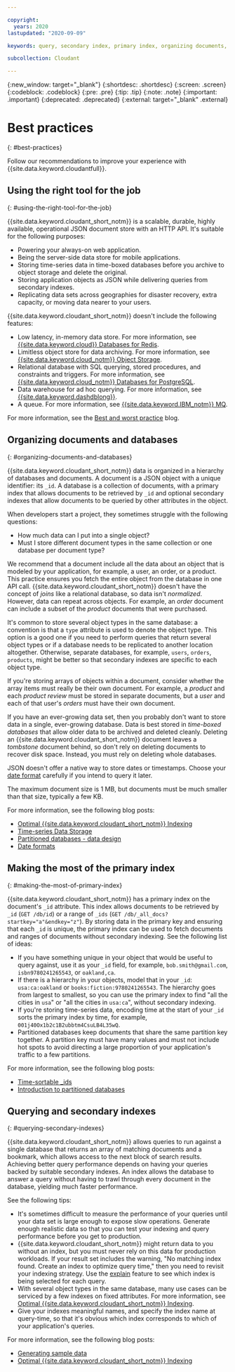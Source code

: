 ```yaml
---

copyright:
  years: 2020
lastupdated: "2020-09-09"

keywords: query, secondary index, primary index, organizing documents, organizing databases

subcollection: Cloudant

---
```


{:new_window: target="_blank"}
{:shortdesc: .shortdesc}
{:screen: .screen}
{:codeblock: .codeblock}
{:pre: .pre}
{:tip: .tip}
{:note: .note}
{:important: .important}
{:deprecated: .deprecated}
{:external: target="_blank" .external}

<!-- Acrolinx: 2020-03-13 -->

# Best practices
{: #best-practices}

Follow our recommendations to improve your experience with {{site.data.keyword.cloudantfull}}. 

## Using the right tool for the job
{: #using-the-right-tool-for-the-job}

{{site.data.keyword.cloudant_short_notm}} is a scalable, durable, highly available, operational JSON document store with an HTTP API. It's suitable for the following purposes:

- Powering your always-on web application.
- Being the server-side data store for mobile applications.
- Storing time-series data in time-boxed databases before you archive to object storage and delete the original.
- Storing application objects as JSON while delivering queries from secondary indexes.
- Replicating data sets across geographies for disaster recovery, extra capacity, or moving data nearer to your users.

{{site.data.keyword.cloudant_short_notm}} doesn't include the following features: 

- Low latency, in-memory data store. For more information, see [{{site.data.keyword.cloud}} Databases for Redis](https://www.ibm.com/uk-en/cloud/databases-for-redis).
- Limitless object store for data archiving. For more information, see [{{site.data.keyword.cloud_notm}} Object Storage](https://www.ibm.com/uk-en/cloud/object-storage).
- Relational database with SQL querying, stored procedures, and constraints and triggers. For more information, see [{{site.data.keyword.cloud_notm}} Databases for PostgreSQL](https://www.ibm.com/cloud/databases-for-postgresql).
- Data warehouse for ad hoc querying. For more information, see [{{site.data.keyword.dashdblong}}](https://www.ibm.com/products/db2-warehouse).
- A queue. For more information, see [{{site.data.keyword.IBM_notm}} MQ](https://www.ibm.com/uk-en/products/mq).

For more information, see the [Best and worst practice](https://blog.cloudant.com/2019/11/21/Best-and-Worst-Practices.html) blog.

## Organizing documents and databases
{: #organizing-documents-and-databases}

{{site.data.keyword.cloudant_short_notm}} data is organized in a hierarchy of databases and documents. A document is a JSON object with a unique identifier: its `_id`. A database is a collection of documents, with a primary index that allows documents to be retrieved by `_id` and optional secondary indexes that allow documents to be queried by other attributes in the object.

When developers start a project, they sometimes struggle with the following questions:

- How much data can I put into a single object?
- Must I store different document types in the same collection or one database per document type?

We recommend that a document include all the data about an object that is modeled by your application, for example, a user, an order, or a product. This practice ensures you fetch the entire object from the database in one API call. {{site.data.keyword.cloudant_short_notm}} doesn't have the concept of *joins* like a relational database, so data isn't *normalized*. However, data can repeat across objects. For example, an *order* document can include a subset of the *product* documents that were purchased.

It's common to store several object types in the same database: a convention is that a `type` attribute is used to denote the object type. This option is a good one if you need to perform queries that return several object types or if a database needs to be replicated to another location altogether. Otherwise, separate databases, for example, `users`, `orders`, `products`, might be better so that secondary indexes are specific to each object type.

If you're storing arrays of objects within a document, consider whether the array items must really be their own document. For example, a *product* and each *product review* must be stored in separate documents, but a *user* and each of that user's *orders* must have their own document.

If you have an ever-growing data set, then you probably don't want to store data in a single, ever-growing database. Data is best stored in *time-boxed databases* that allow older data to be archived and deleted cleanly. Deleting an {{site.data.keyword.cloudant_short_notm}} document leaves a *tombstone* document behind, so don't rely on deleting documents to recover disk space. Instead, you must rely on deleting whole databases.

JSON doesn't offer a native way to store dates or timestamps. Choose your [date format](https://blog.cloudant.com/2018/05/24/Date-formats.html) carefully if you intend to query it later.

The maximum document size is 1 MB, but documents must be much smaller than that size, typically a few KB.

For more information, see the following blog posts:

- [Optimal {{site.data.keyword.cloudant_short_notm}} Indexing](https://blog.cloudant.com/2019/05/10/Optimal-Cloudant-Indexing.html)
- [Time-series Data Storage](https://blog.cloudant.com/2019/04/08/Time-series-data-storage.html)
- [Partitioned databases - data design](https://blog.cloudant.com/2019/03/05/Partition-Databases-Data-Design.html)
- [Date formats](https://blog.cloudant.com/2018/05/24/Date-formats.html)

## Making the most of the primary index
{: #making-the-most-of-primary-index}

{{site.data.keyword.cloudant_short_notm}} has a primary index on the document's `_id` attribute. This index allows documents to be retrieved by `_id` (`GET /db/id`) or a range of `_ids` (`GET /db/_all_docs?startkey="a"&endkey="z"`). By storing data in the primary key and ensuring that each `_id` is unique, the primary index can be used to fetch documents and ranges of documents without secondary indexing. See the following list of ideas:

- If you have something unique in your object that would be useful to query against, use it as your `_id` field, for example, `bob.smith@gmail.com`, `isbn9780241265543`, or `oakland,ca`.
- If there is a hierarchy in your objects, model that in your `_id`: `usa:ca:oakland` or `books:fiction:9780241265543`. The hierarchy goes from largest to smallest, so you can use the primary index to find "all the cities in `usa`" or "all the cities in `usa:ca`", without secondary indexing.
- If you're storing time-series data, encoding time at the start of your `_id` sorts the primary index by time, for example, `001j40Ox1b2c1B2ubbtm4CsuLB4L35wQ`.
- Partitioned databases keep documents that share the same partition key together. A partition key must have many values and must not include hot spots to avoid directing a large proportion of your application's traffic to a few partitions.

For more information, see the following blog posts:

- [Time-sortable _ids](https://blog.cloudant.com/2018/08/24/Time-sortable-document-ids.html)
- [Introduction to partitioned databases](https://blog.cloudant.com/2019/03/05/Partition-Databases-Introduction.html)

## Querying and secondary indexes
{: #querying-secondary-indexes}

{{site.data.keyword.cloudant_short_notm}} allows queries to run against a single database that returns an array of matching documents and a bookmark, which allows access to the next block of search results. Achieving better query performance depends on having your queries backed by suitable secondary indexes. An index allows the database to answer a query without having to trawl through every document in the database, yielding much faster performance.

See the following tips:

- It's sometimes difficult to measure the performance of your queries until your data set is large enough to expose slow operations. Generate enough realistic data so that you can test your indexing and query performance before you get to production.
- {{site.data.keyword.cloudant_short_notm}} might return data to you without an index, but you must never rely on this data for production workloads. If your result set includes the warning, "No matching index found. Create an index to optimize query time," then you need to revisit your indexing strategy. Use the [explain](/docs/Cloudant?topic=Cloudant-query#explain-plans) feature to see which index is being selected for each query.
- With several object types in the same database, many use cases can be serviced by a few indexes on fixed attributes. For more information, see [Optimal {{site.data.keyword.cloudant_short_notm}} Indexing](https://blog.cloudant.com/2019/05/10/Optimal-Cloudant-Indexing.html).
- Give your indexes meaningful names, and specify the index name at query-time, so that it's obvious which index corresponds to which of your application's queries.

For more information, see the following blog posts:

- [Generating sample data](https://blog.cloudant.com/2018/09/14/Generating-sample-JSON-data.html)
- [Optimal {{site.data.keyword.cloudant_short_notm}} Indexing](https://blog.cloudant.com/2019/05/10/Optimal-Cloudant-Indexing.html)